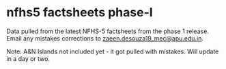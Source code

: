 # nfhs5 factsheets phase-I

Data pulled from the latest NFHS-5 factsheets from the phase 1 release. Email any mistakes corrections to zaeen.desouza19_mec@apu.edu.in.

Note: A&N Islands not included yet - it got pulled with mistakes. Will update in a day or two.
